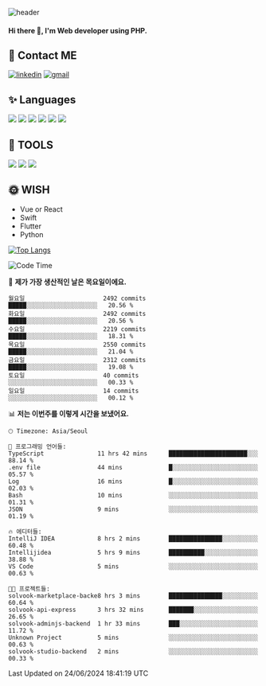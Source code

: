 ![header](https://capsule-render.vercel.app/api?type=waving&color=auto&height=300&section=header&text=Elin&fontSize=90&animation=twinkling)

#### Hi there 👋, I'm <b>Web developer</b> using PHP. ####

<!--
- 🔭 I’m currently working on Uniwill
- 🌱 I’m currently learning Vue or React or Python.
-->

<!---#### I am PHP developer --->

## 💌 Contact ME ###
[<img src='https://img.shields.io/badge/-EunjiKo-%230A66C2?style=flat-square&logo=LinkedIn&logoColor=white' alt='linkedin'>](https://www.linkedin.com/in/https://www.linkedin.com/in/eunji-ko-00a907164//)  [<img src='https://img.shields.io/badge/-einee214%40gmail.com-%23EA4335?style=flat-square&logo=Gmail&logoColor=white' alt='gmail'>](einee214@gmail.com)  


## ✨ Languages
<img src='https://img.shields.io/badge/-PHP-%23777BB4?style=for-the-badge&logo=PHP&logoColor=white'> <img src='https://img.shields.io/badge/-Laravel-%23FF2D20?style=for-the-badge&logo=Laravel&logoColor=white'> <img src='https://img.shields.io/badge/Jquery-%230769AD?style=for-the-badge&logo=Jquery&logoColor=white'> <img src='https://img.shields.io/badge/CSS3-%231572B6?style=for-the-badge&logo=CSS3&logoColor=white'> <img src='https://img.shields.io/badge/Bootstrap-%237952B3?style=for-the-badge&logo=Bootstrap&logoColor=white' > <img src='https://img.shields.io/badge/MySQL-%234479A1?style=for-the-badge&logo=MySQL&logoColor=white' >

## 🌷 TOOLS
<img src='https://img.shields.io/badge/PHPSTORM-%23000000?style=for-the-badge&logo=PhpStorm&logoColor=white' > <img src='https://img.shields.io/badge/GitLab-%23FCA121?style=for-the-badge&logo=GitLab&logoColor=white' > <img src='https://img.shields.io/badge/GitHub-%23181717?style=for-the-badge&logo=GitHub&logoColor=white'>


## 🌞 WISH
- Vue or React
- Swift
- Flutter
- Python


[![Top Langs](https://github-readme-stats.vercel.app/api/top-langs/?username=ein214&layout=compact)](https://github.com/anuraghazra/github-readme-stats)

<!--START_SECTION:waka-->
![Code Time](http://img.shields.io/badge/Code%20Time-3%2C592%20hrs%2028%20mins-blue)

📅 **제가 가장 생산적인 날은 목요일이에요.** 

```text
월요일                      2492 commits        █████░░░░░░░░░░░░░░░░░░░░   20.56 % 
화요일                      2492 commits        █████░░░░░░░░░░░░░░░░░░░░   20.56 % 
수요일                      2219 commits        █████░░░░░░░░░░░░░░░░░░░░   18.31 % 
목요일                      2550 commits        █████░░░░░░░░░░░░░░░░░░░░   21.04 % 
금요일                      2312 commits        █████░░░░░░░░░░░░░░░░░░░░   19.08 % 
토요일                      40 commits          ░░░░░░░░░░░░░░░░░░░░░░░░░   00.33 % 
일요일                      14 commits          ░░░░░░░░░░░░░░░░░░░░░░░░░   00.12 % 
```


📊 **저는 이번주를 이렇게 시간을 보냈어요.** 

```text
🕑︎ Timezone: Asia/Seoul

💬 프로그래밍 언어들: 
TypeScript               11 hrs 42 mins      ██████████████████████░░░   88.14 % 
.env file                44 mins             █░░░░░░░░░░░░░░░░░░░░░░░░   05.57 % 
Log                      16 mins             █░░░░░░░░░░░░░░░░░░░░░░░░   02.03 % 
Bash                     10 mins             ░░░░░░░░░░░░░░░░░░░░░░░░░   01.31 % 
JSON                     9 mins              ░░░░░░░░░░░░░░░░░░░░░░░░░   01.19 % 

🔥 에디터들: 
IntelliJ IDEA            8 hrs 2 mins        ███████████████░░░░░░░░░░   60.48 % 
Intellijidea             5 hrs 9 mins        ██████████░░░░░░░░░░░░░░░   38.88 % 
VS Code                  5 mins              ░░░░░░░░░░░░░░░░░░░░░░░░░   00.63 % 

🐱‍💻 프로젝트들: 
solvook-marketplace-backe8 hrs 3 mins        ███████████████░░░░░░░░░░   60.64 % 
solvook-api-express      3 hrs 32 mins       ███████░░░░░░░░░░░░░░░░░░   26.65 % 
solvook-adminjs-backend  1 hr 33 mins        ███░░░░░░░░░░░░░░░░░░░░░░   11.72 % 
Unknown Project          5 mins              ░░░░░░░░░░░░░░░░░░░░░░░░░   00.63 % 
solvook-studio-backend   2 mins              ░░░░░░░░░░░░░░░░░░░░░░░░░   00.33 % 
```


 Last Updated on 24/06/2024 18:41:19 UTC
<!--END_SECTION:waka-->

<!---![GitHub stats](https://github-readme-stats.vercel.app/api?username=ein214&show_icons=true&theme=dracula)  --->



